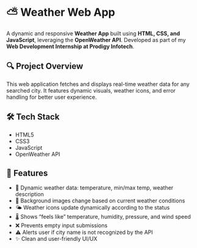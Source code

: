 # ⛅ Weather Web App

A dynamic and responsive **Weather App** built using **HTML, CSS, and JavaScript**, leveraging the **OpenWeather API**. Developed as part of my **Web Development Internship at Prodigy Infotech**.

## 🔍 Project Overview

This web application fetches and displays real-time weather data for any searched city. It features dynamic visuals, weather icons, and error handling for better user experience.

## 🛠️ Tech Stack

- HTML5  
- CSS3  
- JavaScript  
- OpenWeather API

## 🎯 Features

- 🔄 Dynamic weather data: temperature, min/max temp, weather description  
- 🌄 Background images change based on current weather conditions  
- 🌤️ Weather icons update dynamically according to the status  
- 🌡️ Shows “feels like” temperature, humidity, pressure, and wind speed  
- ❌ Prevents empty input submissions  
- ⚠️ Alerts user if city name is not recognized by the API  
- ✨ Clean and user-friendly UI/UX
